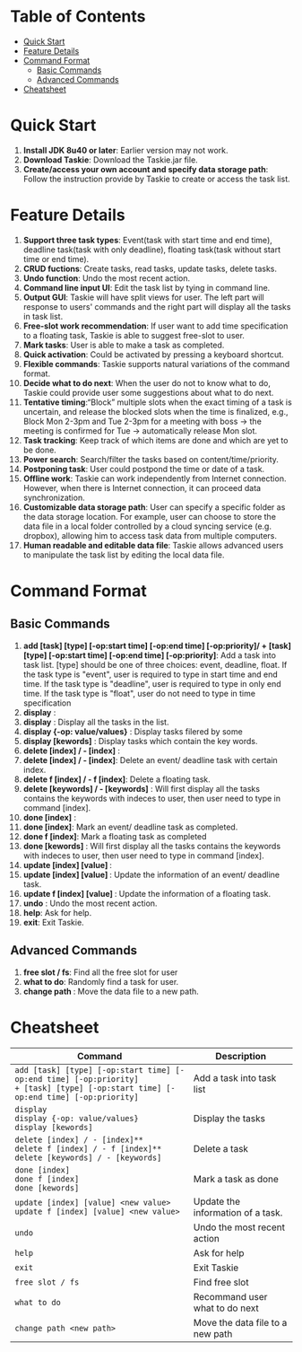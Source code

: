 # Table of Contents
<!-- MarkdownTOC -->

- [Quick Start](#quick-start)
- [Feature Details](#feature-details)
- [Command Format](#command-format)
  - [Basic Commands](#basic-commands)
  - [Advanced Commands](#advanced-commands)
- [Cheatsheet](#cheatsheet)

<!-- /MarkdownTOC -->

# Quick Start

1. **Install JDK 8u40 or later**: Earlier version may not work.
2. **Download Taskie**: Download the Taskie.jar file. 
3. **Create/access your own account and specify data storage path**: Follow the instruction provide by Taskie to create or access the task list.

# Feature Details
1. **Support three task types**: Event(task with start time and end time), deadline task(task with only deadline), floating task(task without start time or end time).
2. **CRUD fuctions**: Create tasks, read tasks, update tasks, delete tasks. 
3. **Undo function**: Undo the most recent action.
4. **Command line input UI**: Edit the task list by tying in command line.
5. **Output GUI**: Taskie will have split views for user. The left part will response to users' commands and the right part will display all the tasks in task list.  
6. **Free-slot work recommendation**: If user want to add time specification to a floating task, Taskie is able to suggest free-slot to user.
7. **Mark tasks**: User is able to make a task as completed.
8. **Quick activation**: Could be activated by pressing a keyboard shortcut.
9. **Flexible commands**: Taskie supports natural variations of the command format.
10. **Decide what to do next**: When the user do not to know what to do, Taskie could provide user some suggestions about what to do next.
11. **Tentative timing**:“Block” multiple slots when the exact timing of a task is uncertain, and release the blocked slots when the time is finalized, e.g., Block Mon 2-3pm and Tue 2-3pm for a meeting with boss → the meeting is confirmed for Tue → automatically release Mon slot.
12. **Task tracking**: Keep track of which items are done and which are yet to be done.
13. **Power search**: Search/filter the tasks based on content/time/priority.
14. **Postponing task**: User could postpond the time or date of a task.
15. **Offline work**: Taskie can work independently from Internet connection. However, when there is Internet connection, it can proceed data synchronization.
16. **Customizable data storage path**: User can specify a specific folder as the data storage location. For example, user can choose to store the data file in a local folder controlled by a cloud syncing service (e.g. dropbox), allowing him to access task data from multiple computers.
17. **Human readable and editable data file**: Taskie allows advanced users to manipulate the task list by editing the local data file.

# Command Format
## Basic Commands

1. **add [task] [type] [-op:start time] [-op:end time] [-op:priority]/ + [task] [type] [-op:start time] [-op:end time] [-op:priority]**: 
Add a task into task list. [type] should be one of three choices: event, deadline, float. 
If the task type is "event", user is required to type in start time and end time. If the task type is "deadline",    user is required to type in only end time. If the task type is "float", user do not need to type in time specification
2. **display** :
  1. **display** : Display all the tasks in the list.
  2. **display {-op: value/values}** : Display tasks filered by some 
  3. **display [kewords]** : Display tasks which contain the key words.
3. **delete [index] / - [index]** : 
  1. **delete [index] / - [index]**: Delete an event/ deadline task with certain index.
  2. **delete f [index] / - f [index]**: Delete a floating task.
4. **delete [keywords] / - [keywords]** : Will first display all the tasks contains the keywords with indeces to user, then user need to type in command [index].
5. **done [index]** : 
  1. **done [index]**: Mark an event/ deadline task as completed.
  2. **done f [index]**: Mark a floating task as completed
6. **done [kewords]** : Will first display all the tasks contains the keywords with indeces to user, then user need to type in command [index].
7. **update [index] [value] <new value>** :
  1. **update [index] [value] <new value>**: Update the information of an event/ deadline task.
  2. **update f [index] [value] <new value>**: Update the information of a floating task.
8. **undo** : Undo the most recent action.
9. **help**: Ask for help.
10. **exit**: Exit Taskie.

## Advanced Commands
1. **free slot / fs**: Find all the free slot for user
2. **what to do**: Randomly find a task for user.
3. **change path <new path>** : Move the data file to a new path.


# Cheatsheet
Command | Description
--------| ------------
`add [task] [type] [-op:start time] [-op:end time] [-op:priority]` </br> `+ [task] [type] [-op:start time] [-op:end time] [-op:priority]` | Add a task into task list
`display` </br>`display {-op: value/values}`</br>`display [kewords]`| Display the tasks
`delete [index] / - [index]**`</br>`delete f [index] / - f [index]**`</br>`delete [keywords] / - [keywords]` | Delete a task
`done [index]`</br>`done f [index]`</br>`done [kewords]` | Mark a task as done
`update [index] [value] <new value>`</br>`update f [index] [value] <new value>` | Update the information of a task.
`undo` | Undo the most recent action
`help` | Ask for help
`exit` | Exit Taskie
`free slot / fs` | Find free slot
`what to do` | Recommand user what to do next
`change path <new path>` | Move the data file to a new path
